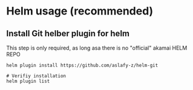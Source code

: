 # Helm usage (recommended)

## Install Git helber plugin for helm
This step is only required, as long asa there is no "official" akamai HELM REPO
```text
helm plugin install https://github.com/aslafy-z/helm-git

# Verifiy installation
helm plugin list
```